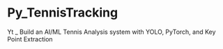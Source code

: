# Py_TennisTracking
Yt _ Build an AI/ML Tennis Analysis system with YOLO, PyTorch, and Key Point Extraction
